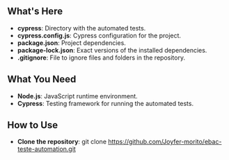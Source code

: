 ## What's Here
- **cypress**: Directory with the automated tests.
- **cypress.config.js**: Cypress configuration for the project.
- **package.json**: Project dependencies.
- **package-lock.json**: Exact versions of the installed dependencies.
- **.gitignore**: File to ignore files and folders in the repository.

## What You Need
- **Node.js**: JavaScript runtime environment.
- **Cypress**: Testing framework for running the automated tests.

## How to Use
- **Clone the repository**:
git clone https://github.com/Joyfer-morito/ebac-teste-automation.git





